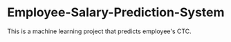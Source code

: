 # Employee-Salary-Prediction-System
This is a machine learning project that predicts employee's CTC.
